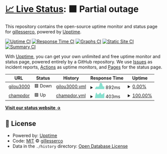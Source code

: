 # [📈 Live Status](https://gillesserco.github.io/upptime_gilou3000): <!--live status--> **🟧 Partial outage**

This repository contains the open-source uptime monitor and status page for [gillesserco](https://gillesserco.github.io/upptime_gilou3000), powered by [Upptime](https://github.com/upptime/upptime).

[![Uptime CI](https://github.com/gillesserco/upptime_gilou3000/workflows/Uptime%20CI/badge.svg)](https://github.com/gillesserco/upptime_gilou3000/actions?query=workflow%3A%22Uptime+CI%22)
[![Response Time CI](https://github.com/gillesserco/upptime_gilou3000/workflows/Response%20Time%20CI/badge.svg)](https://github.com/gillesserco/upptime_gilou3000/actions?query=workflow%3A%22Response+Time+CI%22)
[![Graphs CI](https://github.com/gillesserco/upptime_gilou3000/workflows/Graphs%20CI/badge.svg)](https://github.com/gillesserco/upptime_gilou3000/actions?query=workflow%3A%22Graphs+CI%22)
[![Static Site CI](https://github.com/gillesserco/upptime_gilou3000/workflows/Static%20Site%20CI/badge.svg)](https://github.com/gillesserco/upptime_gilou3000/actions?query=workflow%3A%22Static+Site+CI%22)
[![Summary CI](https://github.com/gillesserco/upptime_gilou3000/workflows/Summary%20CI/badge.svg)](https://github.com/gillesserco/upptime_gilou3000/actions?query=workflow%3A%22Summary+CI%22)

With [Upptime](https://upptime.js.org), you can get your own unlimited and free uptime monitor and status page, powered entirely by a GitHub repository. We use [Issues](https://github.com/gillesserco/upptime_gilou3000/issues) as incident reports, [Actions](https://github.com/gillesserco/upptime_gilou3000/actions) as uptime monitors, and [Pages](https://gillesserco.github.io/upptime_gilou3000) for the status page.

<!--start: status pages-->
<!-- This summary is generated by Upptime (https://github.com/upptime/upptime) -->
<!-- Do not edit this manually, your changes will be overwritten -->
<!-- prettier-ignore -->
| URL | Status | History | Response Time | Uptime |
| --- | ------ | ------- | ------------- | ------ |
| <img alt="" src="https://favicons.githubusercontent.com/gilou3000.duckdns.org" height="13"> [gilou3000](https://gilou3000.duckdns.org/) | 🟥 Down | [gilou3000.yml](https://github.com/gillesserco/upptime_gilou3000/commits/HEAD/history/gilou3000.yml) | <details><summary><img alt="Response time graph" src="./graphs/gilou3000/response-time-week.png" height="20"> 892ms</summary><br><a href="https://gillesserco.github.io/upptime_gilou3000/history/gilou3000"><img alt="Response time 848" src="https://img.shields.io/endpoint?url=https%3A%2F%2Fraw.githubusercontent.com%2Fgillesserco%2Fupptime_gilou3000%2FHEAD%2Fapi%2Fgilou3000%2Fresponse-time.json"></a><br><a href="https://gillesserco.github.io/upptime_gilou3000/history/gilou3000"><img alt="24-hour response time 609" src="https://img.shields.io/endpoint?url=https%3A%2F%2Fraw.githubusercontent.com%2Fgillesserco%2Fupptime_gilou3000%2FHEAD%2Fapi%2Fgilou3000%2Fresponse-time-day.json"></a><br><a href="https://gillesserco.github.io/upptime_gilou3000/history/gilou3000"><img alt="7-day response time 892" src="https://img.shields.io/endpoint?url=https%3A%2F%2Fraw.githubusercontent.com%2Fgillesserco%2Fupptime_gilou3000%2FHEAD%2Fapi%2Fgilou3000%2Fresponse-time-week.json"></a><br><a href="https://gillesserco.github.io/upptime_gilou3000/history/gilou3000"><img alt="30-day response time 866" src="https://img.shields.io/endpoint?url=https%3A%2F%2Fraw.githubusercontent.com%2Fgillesserco%2Fupptime_gilou3000%2FHEAD%2Fapi%2Fgilou3000%2Fresponse-time-month.json"></a><br><a href="https://gillesserco.github.io/upptime_gilou3000/history/gilou3000"><img alt="1-year response time 848" src="https://img.shields.io/endpoint?url=https%3A%2F%2Fraw.githubusercontent.com%2Fgillesserco%2Fupptime_gilou3000%2FHEAD%2Fapi%2Fgilou3000%2Fresponse-time-year.json"></a></details> | <details><summary><a href="https://gillesserco.github.io/upptime_gilou3000/history/gilou3000">0.00%</a></summary><a href="https://gillesserco.github.io/upptime_gilou3000/history/gilou3000"><img alt="All-time uptime 16.41%" src="https://img.shields.io/endpoint?url=https%3A%2F%2Fraw.githubusercontent.com%2Fgillesserco%2Fupptime_gilou3000%2FHEAD%2Fapi%2Fgilou3000%2Fuptime.json"></a><br><a href="https://gillesserco.github.io/upptime_gilou3000/history/gilou3000"><img alt="24-hour uptime 0.00%" src="https://img.shields.io/endpoint?url=https%3A%2F%2Fraw.githubusercontent.com%2Fgillesserco%2Fupptime_gilou3000%2FHEAD%2Fapi%2Fgilou3000%2Fuptime-day.json"></a><br><a href="https://gillesserco.github.io/upptime_gilou3000/history/gilou3000"><img alt="7-day uptime 0.00%" src="https://img.shields.io/endpoint?url=https%3A%2F%2Fraw.githubusercontent.com%2Fgillesserco%2Fupptime_gilou3000%2FHEAD%2Fapi%2Fgilou3000%2Fuptime-week.json"></a><br><a href="https://gillesserco.github.io/upptime_gilou3000/history/gilou3000"><img alt="30-day uptime 7.96%" src="https://img.shields.io/endpoint?url=https%3A%2F%2Fraw.githubusercontent.com%2Fgillesserco%2Fupptime_gilou3000%2FHEAD%2Fapi%2Fgilou3000%2Fuptime-month.json"></a><br><a href="https://gillesserco.github.io/upptime_gilou3000/history/gilou3000"><img alt="1-year uptime 16.41%" src="https://img.shields.io/endpoint?url=https%3A%2F%2Fraw.githubusercontent.com%2Fgillesserco%2Fupptime_gilou3000%2FHEAD%2Fapi%2Fgilou3000%2Fuptime-year.json"></a></details>
| <img alt="" src="https://favicons.githubusercontent.com/champdor.duckdns.org" height="13"> [champdor](http://champdor.duckdns.org:8123/) | 🟩 Up | [champdor.yml](https://github.com/gillesserco/upptime_gilou3000/commits/HEAD/history/champdor.yml) | <details><summary><img alt="Response time graph" src="./graphs/champdor/response-time-week.png" height="20"> 403ms</summary><br><a href="https://gillesserco.github.io/upptime_gilou3000/history/champdor"><img alt="Response time 443" src="https://img.shields.io/endpoint?url=https%3A%2F%2Fraw.githubusercontent.com%2Fgillesserco%2Fupptime_gilou3000%2FHEAD%2Fapi%2Fchampdor%2Fresponse-time.json"></a><br><a href="https://gillesserco.github.io/upptime_gilou3000/history/champdor"><img alt="24-hour response time 331" src="https://img.shields.io/endpoint?url=https%3A%2F%2Fraw.githubusercontent.com%2Fgillesserco%2Fupptime_gilou3000%2FHEAD%2Fapi%2Fchampdor%2Fresponse-time-day.json"></a><br><a href="https://gillesserco.github.io/upptime_gilou3000/history/champdor"><img alt="7-day response time 403" src="https://img.shields.io/endpoint?url=https%3A%2F%2Fraw.githubusercontent.com%2Fgillesserco%2Fupptime_gilou3000%2FHEAD%2Fapi%2Fchampdor%2Fresponse-time-week.json"></a><br><a href="https://gillesserco.github.io/upptime_gilou3000/history/champdor"><img alt="30-day response time 425" src="https://img.shields.io/endpoint?url=https%3A%2F%2Fraw.githubusercontent.com%2Fgillesserco%2Fupptime_gilou3000%2FHEAD%2Fapi%2Fchampdor%2Fresponse-time-month.json"></a><br><a href="https://gillesserco.github.io/upptime_gilou3000/history/champdor"><img alt="1-year response time 443" src="https://img.shields.io/endpoint?url=https%3A%2F%2Fraw.githubusercontent.com%2Fgillesserco%2Fupptime_gilou3000%2FHEAD%2Fapi%2Fchampdor%2Fresponse-time-year.json"></a></details> | <details><summary><a href="https://gillesserco.github.io/upptime_gilou3000/history/champdor">100.00%</a></summary><a href="https://gillesserco.github.io/upptime_gilou3000/history/champdor"><img alt="All-time uptime 99.74%" src="https://img.shields.io/endpoint?url=https%3A%2F%2Fraw.githubusercontent.com%2Fgillesserco%2Fupptime_gilou3000%2FHEAD%2Fapi%2Fchampdor%2Fuptime.json"></a><br><a href="https://gillesserco.github.io/upptime_gilou3000/history/champdor"><img alt="24-hour uptime 100.00%" src="https://img.shields.io/endpoint?url=https%3A%2F%2Fraw.githubusercontent.com%2Fgillesserco%2Fupptime_gilou3000%2FHEAD%2Fapi%2Fchampdor%2Fuptime-day.json"></a><br><a href="https://gillesserco.github.io/upptime_gilou3000/history/champdor"><img alt="7-day uptime 100.00%" src="https://img.shields.io/endpoint?url=https%3A%2F%2Fraw.githubusercontent.com%2Fgillesserco%2Fupptime_gilou3000%2FHEAD%2Fapi%2Fchampdor%2Fuptime-week.json"></a><br><a href="https://gillesserco.github.io/upptime_gilou3000/history/champdor"><img alt="30-day uptime 99.01%" src="https://img.shields.io/endpoint?url=https%3A%2F%2Fraw.githubusercontent.com%2Fgillesserco%2Fupptime_gilou3000%2FHEAD%2Fapi%2Fchampdor%2Fuptime-month.json"></a><br><a href="https://gillesserco.github.io/upptime_gilou3000/history/champdor"><img alt="1-year uptime 99.74%" src="https://img.shields.io/endpoint?url=https%3A%2F%2Fraw.githubusercontent.com%2Fgillesserco%2Fupptime_gilou3000%2FHEAD%2Fapi%2Fchampdor%2Fuptime-year.json"></a></details>

<!--end: status pages-->

[**Visit our status website →**](https://gillesserco.github.io/upptime_gilou3000)

## 📄 License

- Powered by: [Upptime](https://github.com/upptime/upptime)
- Code: [MIT](./LICENSE) © [gillesserco](https://gillesserco.github.io/upptime_gilou3000)
- Data in the `./history` directory: [Open Database License](https://opendatacommons.org/licenses/odbl/1-0/)
